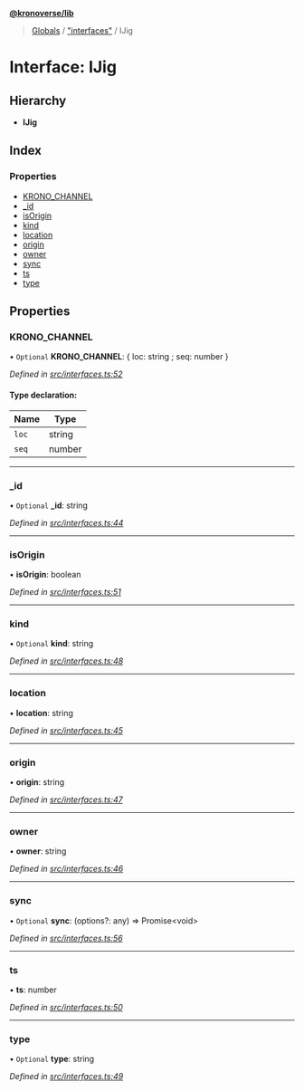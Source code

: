 **[@kronoverse/lib](../README.md)**

> [Globals](../globals.md) / ["interfaces"](../modules/_interfaces_.md) / IJig

# Interface: IJig

## Hierarchy

* **IJig**

## Index

### Properties

* [KRONO\_CHANNEL](_interfaces_.ijig.md#krono_channel)
* [\_id](_interfaces_.ijig.md#_id)
* [isOrigin](_interfaces_.ijig.md#isorigin)
* [kind](_interfaces_.ijig.md#kind)
* [location](_interfaces_.ijig.md#location)
* [origin](_interfaces_.ijig.md#origin)
* [owner](_interfaces_.ijig.md#owner)
* [sync](_interfaces_.ijig.md#sync)
* [ts](_interfaces_.ijig.md#ts)
* [type](_interfaces_.ijig.md#type)

## Properties

### KRONO\_CHANNEL

• `Optional` **KRONO\_CHANNEL**: { loc: string ; seq: number  }

*Defined in [src/interfaces.ts:52](https://github.com/kronoverse-inc/krono-lib/blob/724f1dc/src/interfaces.ts#L52)*

#### Type declaration:

Name | Type |
------ | ------ |
`loc` | string |
`seq` | number |

___

### \_id

• `Optional` **\_id**: string

*Defined in [src/interfaces.ts:44](https://github.com/kronoverse-inc/krono-lib/blob/724f1dc/src/interfaces.ts#L44)*

___

### isOrigin

•  **isOrigin**: boolean

*Defined in [src/interfaces.ts:51](https://github.com/kronoverse-inc/krono-lib/blob/724f1dc/src/interfaces.ts#L51)*

___

### kind

• `Optional` **kind**: string

*Defined in [src/interfaces.ts:48](https://github.com/kronoverse-inc/krono-lib/blob/724f1dc/src/interfaces.ts#L48)*

___

### location

•  **location**: string

*Defined in [src/interfaces.ts:45](https://github.com/kronoverse-inc/krono-lib/blob/724f1dc/src/interfaces.ts#L45)*

___

### origin

•  **origin**: string

*Defined in [src/interfaces.ts:47](https://github.com/kronoverse-inc/krono-lib/blob/724f1dc/src/interfaces.ts#L47)*

___

### owner

•  **owner**: string

*Defined in [src/interfaces.ts:46](https://github.com/kronoverse-inc/krono-lib/blob/724f1dc/src/interfaces.ts#L46)*

___

### sync

• `Optional` **sync**: (options?: any) => Promise\<void>

*Defined in [src/interfaces.ts:56](https://github.com/kronoverse-inc/krono-lib/blob/724f1dc/src/interfaces.ts#L56)*

___

### ts

•  **ts**: number

*Defined in [src/interfaces.ts:50](https://github.com/kronoverse-inc/krono-lib/blob/724f1dc/src/interfaces.ts#L50)*

___

### type

• `Optional` **type**: string

*Defined in [src/interfaces.ts:49](https://github.com/kronoverse-inc/krono-lib/blob/724f1dc/src/interfaces.ts#L49)*
